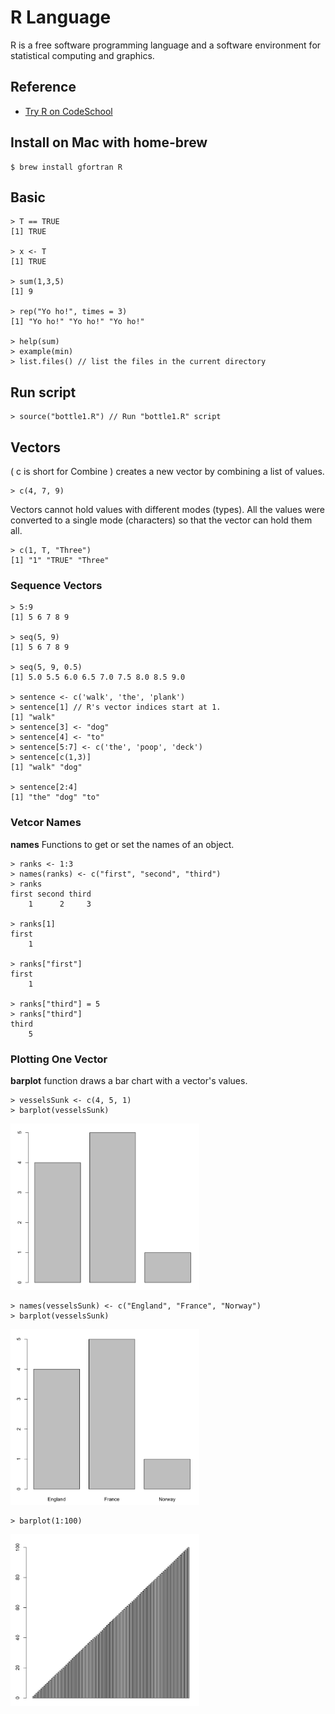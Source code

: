 # R Language

R is a free software programming language and a software environment for statistical computing and graphics.

## Reference

* [Try R on CodeSchool](http://tryr.codeschool.com/)

## Install on Mac with home-brew

```
$ brew install gfortran R
```

## Basic

```
> T == TRUE
[1] TRUE

> x <- T
[1] TRUE

> sum(1,3,5)
[1] 9

> rep("Yo ho!",­ times­ = 3)
[1] "Yo ho!" "Yo ho!" "Yo ho!"

> help(sum)
> example(min)
> list.files() // list the files in the current directory
```

## Run script

```
> source("bottle1.R") // Run "bottle1.R" script
```

## Vectors 

( c is short for Combine ) creates a new vector by combining a list of values.

```
> c(4, 7, 9)
```

Vectors cannot hold values with different modes (types). All the values were converted to a single mode (characters) so that the vector can hold them all.

```
> c(1, T, "Three")
[1] "1" "TRUE" "Three"
```

### Sequence Vectors

```
> 5:9
[1] 5 6 7 8 9

> seq(5, 9)
[1] 5 6 7 8 9

> seq(5, 9, 0.5)
[1] 5.0 5.5 6.0 6.5 7.0 7.5 8.0 8.5 9.0

> sentence <- c('walk', 'the', 'plank')
> sentence[1] // R's vector indices start at 1.
[1] "walk"
> sentence[3] <- "dog"
> sentence[4] <- "to"
> sentence[5­:7] <- c('th­e', 'poop­', 'deck­')
> sentence[c(1,3)]
[1] "walk" "dog"

> sentence[2:4]
[1] "the" "dog" "to"
```

### Vetcor Names

**names** Functions to get or set the names of an object.

```
> ranks <- 1:3
> names(ranks) <- c("first", "second", "third")
> ranks
first second third
    1      2     3

> ranks[1]
first
    1

> ranks["first"]
first
    1

> ranks["third"] = 5
> ranks["third"]
third
    5
```

### Plotting One Vector

**barplot** function draws a bar chart with a vector's values.

```
> vesselsSunk <- c(4, 5, 1)
> barplot(vesselsSunk)
```
<img src="imgs/barplot-1.png" width="60%">

```
> names(vesselsSunk) <- c("England", "France", "Norway")
> barplot(vesselsSunk)
```
<img src="imgs/barplot-2.png" width="60%">

```
> barplot(1:100)
```
<img src="imgs/barplot-3.png" width="60%">





